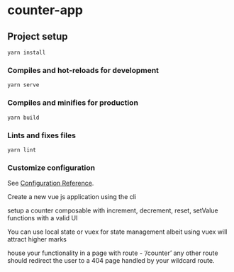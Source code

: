 # counter-app

## Project setup
```
yarn install
```

### Compiles and hot-reloads for development
```
yarn serve
```

### Compiles and minifies for production
```
yarn build
```

### Lints and fixes files
```
yarn lint
```

### Customize configuration
See [Configuration Reference](https://cli.vuejs.org/config/).




Create a new vue js application using the cli

setup a counter composable with increment, decrement, reset, setValue functions with a valid UI

You can use local state or vuex for state management albeit using vuex will attract higher marks

house your functionality in a page with route - ‘/counter’ any other route should redirect the user to a 404 page handled by your wildcard route.